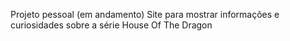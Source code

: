 Projeto pessoal (em andamento)
Site para mostrar informações e curiosidades sobre a série House Of The Dragon
